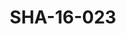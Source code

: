 ---
pid: SHA-16-023
title: SHA-16-023
language: en
original_label: 
rights: Sharhabil Ahmed
location_of_original: Sharhabil Ahmed
photographer_or_studio: 
scanned_from: photograph 9 by 13.7
_date: '1972'
location: Egypt, Cairo, Tahrir Square
description: Sharhabil Ahmed Sayed Ahmed and Afar Katho
additional_notes: 
permission_display: 'yes'
on_server: 'no'
on_website: 'no'
permalink: /photopages/en/SHA-16-023.html
layout: photo-page
---